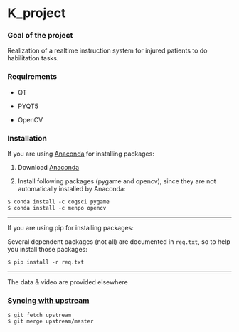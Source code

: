 # K_project

### Goal of the project

Realization of a realtime instruction system for injured patients to do habilitation tasks.



### Requirements

- QT

- PYQT5

- OpenCV

  

### Installation

If you are using [Anaconda](https://www.anaconda.com/) for installing packages:

1. Download [Anaconda](https://www.anaconda.com/download/)

2. Install following packages (pygame and opencv), since they are not automatically installed by Anaconda:

```shell
$ conda install -c cogsci pygame
$ conda install -c menpo opencv
```

---

If you are using pip for installing packages:

Several dependent packages (not all) are documented in ```req.txt```, so to help you install those packages:

```shell
$ pip install -r req.txt
```

---

The data & video are provided elsewhere


### [Syncing with upstream](https://help.github.com/articles/syncing-a-fork/)

```shell
$ git fetch upstream
$ git merge upstream/master
```

